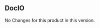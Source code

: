 ## DocIO

No Changes for this product in this version.

[//]: # "Delete the contents of this file while new content is added."
